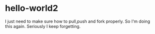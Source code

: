 # hello-world2
I just need to make sure how to pull,push and fork properly. So I'm doing this again. Seriously I keep forgetting.
